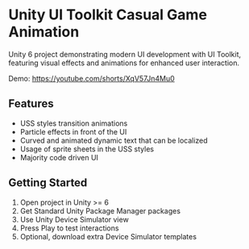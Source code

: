 # Unity UI Toolkit Casual Game Animation

Unity 6 project demonstrating modern UI development with UI Toolkit, featuring visual effects and animations for enhanced user interaction.

Demo: https://youtube.com/shorts/XqV57Jn4Mu0

## Features

- USS styles transition animations
- Particle effects in front of the UI
- Curved and animated dynamic text that can be localized
- Usage of sprite sheets in the USS styles
- Majority code driven UI 

## Getting Started

1. Open project in Unity >= 6
2. Get Standard Unity Package Manager packages
3. Use Unity Device Simulator view
3. Press Play to test interactions
4. Optional, download extra Device Simulator templates